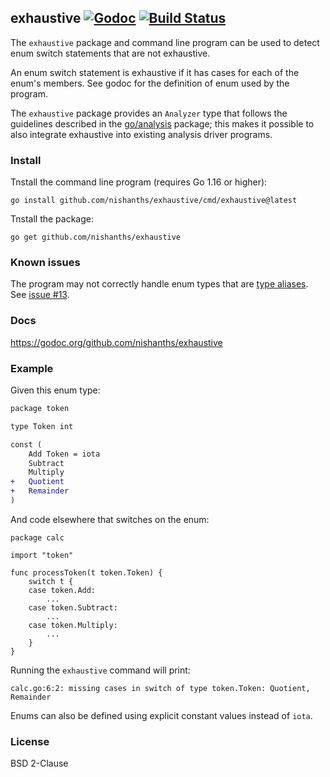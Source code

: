 ## exhaustive [![Godoc][godoc-status]][godoc] [![Build Status][build-status]][build]

The `exhaustive` package and command line program can be used to detect enum
switch statements that are not exhaustive.

An enum switch statement is exhaustive if it has cases for each of the enum's
members. See godoc for the definition of enum used by the program.

The `exhaustive` package provides an `Analyzer` type that follows the
guidelines described in the [go/analysis][3] package; this makes it
possible to also integrate exhaustive into existing analysis driver
programs.

### Install

Tnstall the command line program (requires Go 1.16 or higher):

```
go install github.com/nishanths/exhaustive/cmd/exhaustive@latest
```

Tnstall the package:

```
go get github.com/nishanths/exhaustive
```

### Known issues

The program may not correctly handle enum types that are [type
aliases][4]. See [issue #13][5].

### Docs

https://godoc.org/github.com/nishanths/exhaustive

### Example

Given this enum type:

```diff
package token

type Token int

const (
	Add Token = iota
	Subtract
	Multiply
+	Quotient
+	Remainder
)
```

And code elsewhere that switches on the enum:

```
package calc

import "token"

func processToken(t token.Token) {
	switch t {
	case token.Add:
		...
	case token.Subtract:
		...
	case token.Multiply:
		...
	}
}
```

Running the `exhaustive` command will print:

```
calc.go:6:2: missing cases in switch of type token.Token: Quotient, Remainder
```

Enums can also be defined using explicit constant values instead of `iota`.

### License

BSD 2-Clause

[godoc]: https://godoc.org/github.com/nishanths/exhaustive?status.svg
[godoc-status]: https://godoc.org/github.com/nishanths/exhaustive
[build]: https://travis-ci.org/nishanths/exhaustive
[build-status]: https://travis-ci.org/nishanths/exhaustive.svg?branch=master
[3]: https://godoc.org/golang.org/x/tools/go/analysis
[4]: https://go.googlesource.com/proposal/+/master/design/18130-type-alias.md
[5]: https://github.com/nishanths/exhaustive/issues/13
